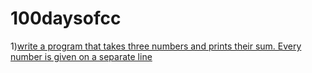 # 100daysofcc
1)[write a program that takes three numbers and prints their sum. Every number is given on a separate line](day001.md)

